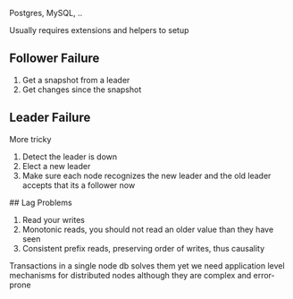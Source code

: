 ---
---

Postgres, MySQL, ..

Usually requires extensions and helpers to setup 

## Follower Failure 

1. Get a snapshot from a leader 
2. Get changes since the snapshot 

## Leader Failure 

More tricky 

1. Detect the leader is down 
2. Elect a new leader 
3. Make sure each node recognizes the new leader and the old leader accepts that its a follower now 


## Lag Problems 

1. Read your writes 
2. Monotonic reads, you should not read an older value than they have seen 
3. Consistent prefix reads, preserving order of writes, thus causality 

Transactions in a single node db solves them yet we need application level mechanisms for distributed nodes although they are complex and error-prone 
